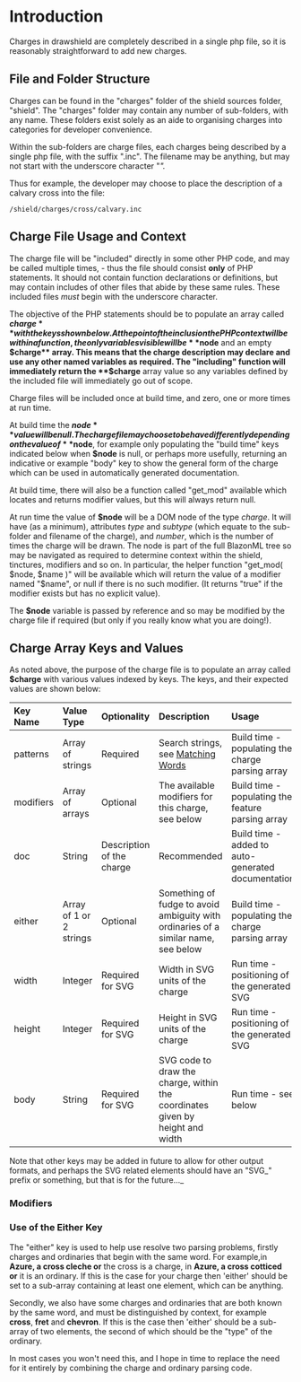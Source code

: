 # Introduction #

Charges in drawshield are completely described in a single php file, so it is reasonably straightforward to
add new charges.

## File and Folder Structure ##

Charges can be found in the "charges" folder of the shield sources folder, "shield". The "charges" folder may
contain any number of sub-folders, with any name. These folders exist solely as an aide to organising charges
into categories for developer convenience.

Within the sub-folders are charge files, each charges being described by a single php file, with the suffix ".inc".
The filename may be anything, but may not
start with the underscore character "_"._

Thus for example, the developer may choose to place the description of a calvary cross into the file:

```
/shield/charges/cross/calvary.inc
```

## Charge File Usage and Context ##

The charge file will be "included" directly in some other PHP code, and may be called multiple times, - thus
the file should consist **only** of
PHP statements. It should not contain function declarations or definitions, but may contain includes of
other files that abide by these same rules. These included files _must_ begin with the underscore character.

The objective of the PHP statements should be to populate an array called **$charge** with the keys shown below.
At the point of the inclusion the PHP context will be within a function, the only variables visible will
be **$node** and an empty **$charge** array. This means that the charge description may declare and use any
other named variables as required. The "including" function will immediately return the **$charge** array value
so any variables defined by the included file will immediately go out of scope.

Charge files will be included once at build time, and zero, one or more times at run time.

At build time the **$node** value will be null. The charge file may choose to behave differently depending
on the value of **$node**, for example only populating the "build time" keys indicated below when **$node** is
null, or perhaps more usefully, returning an indicative or example "body" key to show the general form
of the charge which can be used in automatically generated documentation.

At build time, there will also be a function called "get\_mod" available which locates and returns modifier values,
but this will always return null.

At run time the value of **$node** will be a DOM node of the type _charge_. It will have (as a minimum), attributes
_type_ and _subtype_ (which equate to the sub-folder and filename of the charge), and _number_, which is the
number of times the charge will be drawn. The node is part of the full BlazonML tree so may be navigated as
required to determine context within the shield, tinctures, modifiers and so on. In particular, the helper function
"get\_mod( $node, $name )" will be available which will return the value of a modifier named "$name", or null if there
is no such modifier. (It returns "true" if the modifier exists but has no explicit value).

The **$node** variable is passed by reference and so may be modified by the charge file if required (but only if
you really know what you are doing!).

## Charge Array Keys and Values ##

As noted above, the purpose of the charge file is to populate an array called **$charge** with various values
indexed by keys. The keys, and their expected values are shown below:

|**Key Name**|**Value Type**|**Optionality**|**Description**|**Usage**|
|:-----------|:-------------|:--------------|:--------------|:--------|
|patterns|Array of strings|Required|Search strings, see [Matching Words](SearchStrings.md)|Build time - populating the charge parsing array|
|modifiers|Array of arrays|Optional|The available modifiers for this charge, see below|Build time - populating the feature parsing array|
|doc|String|Description of the charge|Recommended|Build time - added to auto-generated documentation|
|either|Array of 1 or 2 strings|Optional|Something of fudge to avoid ambiguity with ordinaries of a similar name, see below|Build time - populating the charge parsing array|
|width|Integer|Required for SVG|Width in SVG units of the charge|Run time - positioning of the generated SVG|
|height|Integer|Required for SVG|Height in SVG units of the charge|Run time - positioning of the generated SVG|
|body|String|Required for SVG|SVG code to draw the charge, within the coordinates given by height and width|Run time - see below|

Note that other keys may be added in future to allow for other output formats, and perhaps the SVG related elements
should have an "SVG_" prefix or something, but that is for the future..._

### Modifiers ###

### Use of the Either Key ###

The "either" key is used to help use resolve two parsing problems, firstly charges and ordinaries that begin with the same
word. For example,in **Azure, a cross cleche or** the cross is a charge, in **Azure, a cross cotticed or** it is an ordinary. If
this is the case for your charge then 'either' should be set to a sub-array containing at least one element, which can be anything.

Secondly, we also have some charges and ordinaries that are both known by the same word, and must be distinguished by context, for example **cross**, **fret** and **chevron**. If this is the case then 'either' should be a sub-array of two elements, the second
of which should be the "type" of the ordinary.

In most cases you won't need this, and I hope in time to replace the need for it entirely by combining the
charge and ordinary parsing code.